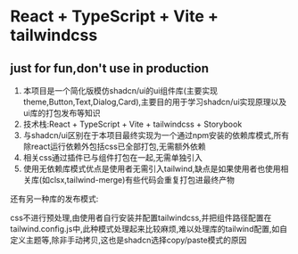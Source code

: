# React + TypeScript + Vite + tailwindcss
## just for fun,don't use in production
1. 本项目是一个简化版模仿shadcn/ui的ui组件库(主要实现theme,Button,Text,Dialog,Card),主要目的用于学习shadcn/ui实现原理以及ui库的打包发布等知识
2. 技术栈:React + TypeScript + Vite + tailwindcss + Storybook
3. 与shadcn/ui区别在于本项目最终实现为一个通过npm安装的依赖库模式,所有除react运行依赖外包括css已全部打包,无需额外依赖
4. 相关css通过插件已与组件打包在一起,无需单独引入
5. 使用无依赖库模式优点是使用者无需引入tailwind,缺点是如果使用者也使用相关库(如clsx,tailwind-merge)有些代码会重复打包进最终产物


还有另一种库的发布模式:

css不进行预处理,由使用者自行安装并配置tailwindcss,并把组件路径配置在tailwind.config.js中,此种模式处理起来比较麻烦,难以处理库的tailwind配置,如自定义主题等,除非手动拷贝,这也是shadcn选择copy/paste模式的原因
